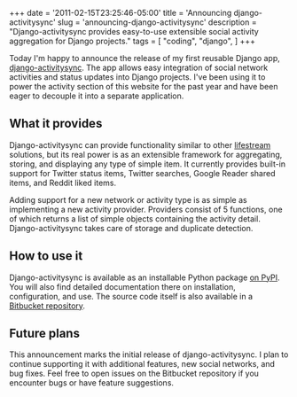 +++
date = '2011-02-15T23:25:46-05:00'
title = 'Announcing django-activitysync'
slug = 'announcing-django-activitysync'
description = "Django-activitysync provides easy-to-use extensible social activity aggregation for Django projects."
tags = [
    "coding",
    "django",
]
+++

Today I'm happy to announce the release of my first reusable Django app, [django-activitysync](http://pypi.python.org/pypi/django-activitysync/">django-activitysync). The app allows easy integration of social network activities and status updates into Django projects. I've been using it to power the activity section of this website for the past year and have been eager to decouple it into a separate application.

What it provides
----------------
Django-activitysync can provide functionality similar to other [lifestream](http://en.wikipedia.org/wiki/Lifestreaming) solutions, but its real power is as an extensible framework for aggregating, storing, and displaying any type of simple item. It currently provides built-in support for Twitter status items, Twitter searches, Google Reader shared items, and Reddit liked items.

Adding support for a new network or activity type is as simple as implementing a new activity provider. Providers consist of 5 functions, one of which returns a list of simple objects containing the activity detail. Django-activitysync takes care of storage and duplicate detection.

How to use it
-------------
Django-activitysync is available as an installable Python package [on PyPI](http://pypi.python.org/pypi/django-activitysync/). You will also find detailed documentation there on installation, configuration, and use. The source code itself is also available in a [Bitbucket repository](https://bitbucket.org/dancarroll/django-activitysync/src).

Future plans
------------
This announcement marks the initial release of django-activitysync. I plan to continue supporting it with additional features, new social networks, and bug fixes. Feel free to open issues on the Bitbucket repository if you encounter bugs or have feature suggestions.
